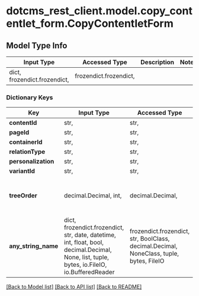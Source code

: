 # dotcms_rest_client.model.copy_contentlet_form.CopyContentletForm

## Model Type Info
Input Type | Accessed Type | Description | Notes
------------ | ------------- | ------------- | -------------
dict, frozendict.frozendict,  | frozendict.frozendict,  |  | 

### Dictionary Keys
Key | Input Type | Accessed Type | Description | Notes
------------ | ------------- | ------------- | ------------- | -------------
**contentId** | str,  | str,  |  | [optional] 
**pageId** | str,  | str,  |  | [optional] 
**containerId** | str,  | str,  |  | [optional] 
**relationType** | str,  | str,  |  | [optional] 
**personalization** | str,  | str,  |  | [optional] 
**variantId** | str,  | str,  |  | [optional] 
**treeOrder** | decimal.Decimal, int,  | decimal.Decimal,  |  | [optional] value must be a 32 bit integer
**any_string_name** | dict, frozendict.frozendict, str, date, datetime, int, float, bool, decimal.Decimal, None, list, tuple, bytes, io.FileIO, io.BufferedReader | frozendict.frozendict, str, BoolClass, decimal.Decimal, NoneClass, tuple, bytes, FileIO | any string name can be used but the value must be the correct type | [optional]

[[Back to Model list]](../../README.md#documentation-for-models) [[Back to API list]](../../README.md#documentation-for-api-endpoints) [[Back to README]](../../README.md)

